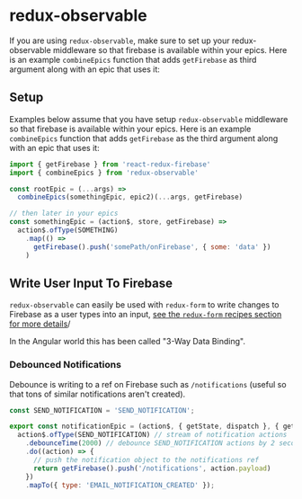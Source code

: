 # redux-observable
If you are using `redux-observable`, make sure to set up your redux-observable middleware so that firebase is available within your epics. Here is an example `combineEpics` function that adds `getFirebase` as third argument along with an epic that uses it:

## Setup
Examples below assume that you have setup `redux-observable` middleware so that firebase is available within your epics. Here is an example `combineEpics` function that adds `getFirebase` as the third argument along with an epic that uses it:

```javascript
import { getFirebase } from 'react-redux-firebase'
import { combineEpics } from 'redux-observable'

const rootEpic = (...args) =>
  combineEpics(somethingEpic, epic2)(...args, getFirebase)

// then later in your epics
const somethingEpic = (action$, store, getFirebase) =>
  action$.ofType(SOMETHING)
    .map(() =>
      getFirebase().push('somePath/onFirebase', { some: 'data' })
    )
```

## Write User Input To Firebase

`redux-observable` can easily be used with `redux-form` to write changes to Firebase as a user types into an input, [see the `redux-form` recipes section for more details](/docs/recipes/redux-form.md)/

In the Angular world this has been called "3-Way Data Binding".

### Debounced Notifications
Debounce is writing to a ref on Firebase such as `/notifications` (useful so that tons of similar notifications aren't created).

```js
const SEND_NOTIFICATION = 'SEND_NOTIFICATION';

export const notificationEpic = (action$, { getState, dispatch }, { getFirebase }) =>
  action$.ofType(SEND_NOTIFICATION) // stream of notification actions
    .debounceTime(2000) // debounce SEND_NOTIFICATION actions by 2 seconds
    .do((action) => {
      // push the notification object to the notifications ref
      return getFirebase().push('/notifications', action.payload)
    })
    .mapTo({ type: 'EMAIL_NOTIFICATION_CREATED' });
```
